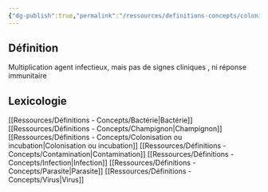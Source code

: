 ```yaml
---
{"dg-publish":true,"permalink":"/ressources/definitions-concepts/colonisation-ou-incubation/","tags":["définition"],"noteIcon":"2"}
---
```



## Définition
Multiplication agent infectieux, mais pas de signes cliniques , ni réponse immunitaire
## Lexicologie 
[[Ressources/Définitions - Concepts/Bactérie\|Bactérie]]
[[Ressources/Définitions - Concepts/Champignon\|Champignon]]
[[Ressources/Définitions - Concepts/Colonisation ou incubation\|Colonisation ou incubation]]
[[Ressources/Définitions - Concepts/Contamination\|Contamination]]
[[Ressources/Définitions - Concepts/Infection\|Infection]]
[[Ressources/Définitions - Concepts/Parasite\|Parasite]]
[[Ressources/Définitions - Concepts/Virus\|Virus]]